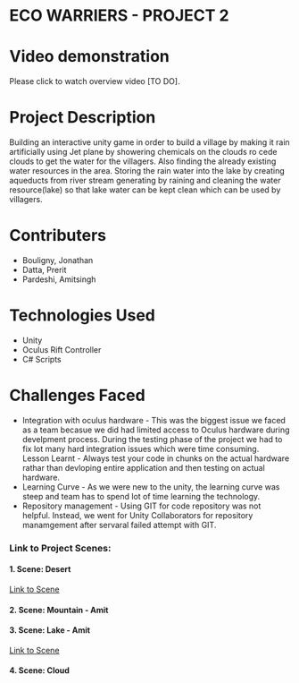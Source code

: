 # ECO WARRIERS - PROJECT 2

<h1> Video demonstration </h1>

Please click to watch overview video [TO DO].

<h1> Project Description </h1>
Building an interactive unity game in order to build a village by making it rain artificially using Jet plane by showering chemicals on the clouds ro cede clouds to get the water for the villagers. Also finding the already existing water resources in the area. Storing the rain water into the lake by creating aqueducts from river stream generating by raining and cleaning the water resource(lake) so that lake water can be kept clean which can be used by villagers.



<h1> Contributers </h1>
<ul>
  <li>Bouligny, Jonathan </li>
  <li>Datta, Prerit</li>
  <li>Pardeshi, Amitsingh</li>
</ul>
 

<h1> Technologies Used </h1>

<ul>
  <li>Unity </li>
  <li>Oculus Rift Controller</li>
  <li>C# Scripts</li>
</ul>
 


<h1> Challenges Faced </h1>

<ul>
  <li>Integration with oculus hardware - This was the biggest issue we faced as a team becasue we did had limited access to Oculus hardware during develpment process. During the testing phase of the project we had to fix lot many hard integration issues which were time consuming. </br>
  Lesson Learnt - Always test your code in chunks on the actual hardware rathar than devloping entire application and then testing on actual hardware.
  <li> Learning Curve - As we were new to the unity, the learning curve was steep and team has to spend lot of time learning the technology.</li>
  <li>Repository management - Using GIT for code repository was not helpful. Instead, we went for Unity Collaborators for repository manamgement after servaral failed attempt with GIT.</li>
</ul>


### Link to Project Scenes:


#### 1. Scene:  Desert
[Link to Scene](https://github.com/prd90/UnityDesert)

#### 2. Scene:  Mountain - Amit
#### 3. Scene:  Lake - Amit
[Link to Scene](https://github.com/pardeshiamitsingh/UnityLakeAndMountains)

#### 4. Scene:  Cloud


